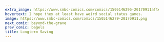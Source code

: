 ```yaml
---
extra_image: https://www.smbc-comics.com/comics/1505146296-20170911after.png
hovertext: I hope they at least have weird social status games.
image: https://www.smbc-comics.com/comics/1505146279-20170911.png
next_comic: beyond-the-grave
prev_comic: bagels
title: Longterm Saving
---
```


